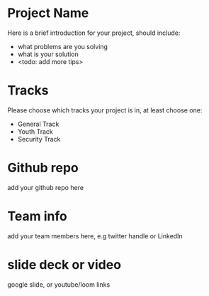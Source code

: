 # Project Name

Here is a brief introduction for your project, should include:

- what problems are you solving
- what is your solution
- <todo: add more tips>

# Tracks

Please choose which tracks your project is in, at least choose one:

- General Track
- Youth Track
- Security Track

# Github repo

add your github repo here

# Team info

add your team members here, e.g twitter handle or LinkedIn

# slide deck or video

google slide, or youtube/loom links

